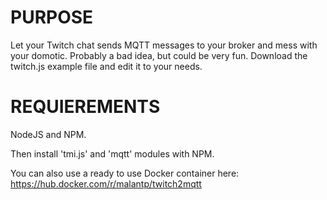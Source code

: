 <H1>PURPOSE</H1>

Let your Twitch chat sends MQTT messages to your broker and mess with your domotic. Probably a bad idea, but could be very fun.
Download the twitch.js example file and edit it to your needs.

<H1>REQUIEREMENTS</H1>

NodeJS and NPM.

Then install 'tmi.js' and 'mqtt' modules with NPM.

You can also use a ready to use Docker container here: https://hub.docker.com/r/malantp/twitch2mqtt
